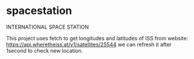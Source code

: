 # spacestation

INTERNATIONAL SPACE STATION

This project uses fetch to get longitudes and latitudes of ISS from website: https://api.wheretheiss.at/v1/satellites/25544
we can refresh it after 1second to check new location.
 
